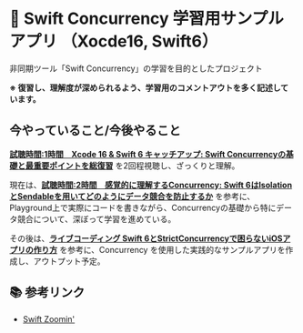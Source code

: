 # 📱 Swift Concurrency 学習用サンプルアプリ （Xocde16, Swift6）

非同期ツール「Swift Concurrency」の学習を目的としたプロジェクト

**※ 復習し、理解度が深められるよう、学習用のコメントアウトを多く記述しています。**

## 今やっていること/今後やること
**[試聴時間:1時間　Xcode 16 & Swift 6 キャッチアップ: Swift Concurrencyの基礎と最重要ポイントを総復習](https://www.youtube.com/watch?v=jJgEtjx8KHY&t=3966s)** を2回程視聴し、ざっくりと理解。

現在は、**[試聴時間:2時間　感覚的に理解するConcurrency: Swift 6はIsolationとSendableを用いてどのようにデータ競合を防止するか](https://www.youtube.com/watch?v=AUcn2y2jjNs&t=253s)** を参考に、Playground上で実際にコードを書きながら、Concurrencyの基礎から特にデータ競合について、深ぼって学習を進めている。

その後は、**[ライブコーディング Swift 6とStrictConcurrencyで困らないiOSアプリの作り方](https://www.youtube.com/watch?v=lu0Ge0td1Kg&t=906s)** を参考に、Concurrency を使用した実践的なサンプルアプリを作成し、アウトプット予定。

## 📚 参考リンク
- [Swift Zoomin'](https://www.youtube.com/@swiftzoomin)
